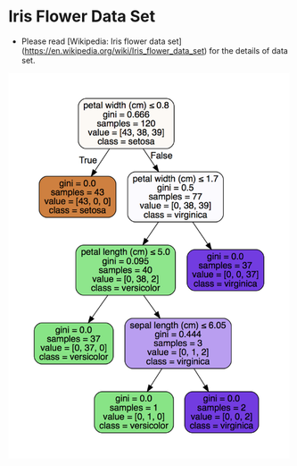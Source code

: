 # Iris Flower Data Set

* Please read [Wikipedia: Iris flower data set]
(https://en.wikipedia.org/wiki/Iris_flower_data_set) for the details of data set.

![Decision Tree](iris.png)

